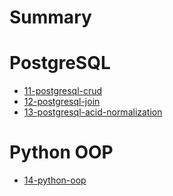 # Summary

# PostgreSQL

- [11-postgresql-crud](db/11-postgresql-crud.md)
- [12-postgresql-join](db/12-postgresql-join.md)
- [13-postgresql-acid-normalization](db/13-postgresql-acid-normalization.md)

# Python OOP
- [14-python-oop](python/oop/lesson14.md)
